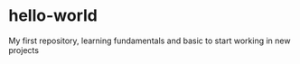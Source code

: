 # hello-world
My first repository, learning fundamentals and basic to start working in new projects 
